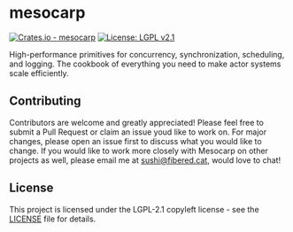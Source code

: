 # mesocarp
[![Crates.io - mesocarp](https://img.shields.io/crates/v/mesocarp?label=mesocarp)](https://crates.io/crates/mesocarp)
[![License: LGPL v2.1](https://img.shields.io/badge/License-LGPL_v2.1-blue.svg)](https://www.gnu.org/licenses/lgpl-2.1)

High-performance primitives for concurrency, synchronization, scheduling, and logging. The cookbook of everything you need to make actor systems scale efficiently.

## Contributing

Contributors are welcome and greatly appreciated! Please feel free to submit a Pull Request or claim an issue youd like to work on. For major changes, please open an issue first to discuss what you would like to change. If you would like to work more closely with Mesocarp on other projects as well, please email me at sushi@fibered.cat, would love to chat!

## License

This project is licensed under the LGPL-2.1 copyleft license - see the [LICENSE](LICENSE) file for details.
